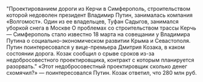 "Проектированием дороги из Керчи в Симферополь, строительством которой недоволен президент Владимир Путин, занималась компания «Волгомост». Один из ее владельцев, Туфан Садыгов, занимался уборкой снега в Москве
О проблемах со строительством трассы Керчь — Симферополь стало известно 18 марта на совещании у Владимира Путина о социально-экономическом развитии Крыма и Севастополя. Путин поинтересовался у вице-премьера Дмитрия Козака, в каком состоянии дорога. Козак сообщил о срыве сроков из-за недобросовестного проектировщика, контракт с которым планируется разорвать."
«Этот недобросовестный проектировщик сколько денег схомячил?» — поинтересовался Путин. Козак ответил, что 280 млн руб.

